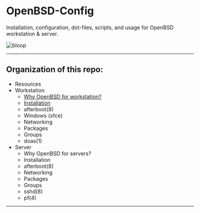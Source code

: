 # OpenBSD-Config
Installation, configuration, dot-files, scripts, and usage for OpenBSD workstation &amp; server.

![bloop](https://i.imgur.com/8CWZXuB.jpg)

_ _ _
##  Organization of this repo:
* Resources
* Workstation
  *  [Why OpenBSD for workstation?](/Workstation/Why/INDEX.md)
  *  [Installation](/Workstation/Installation/INSTALL.md)
  *  afterboot(8)
  *  Windows (xfce)
  *  Networking
  *  Packages
  *  Groups
  *  doas(1)
* Server
  *  Why OpenBSD for servers?
  *  Installation
  *  afterboot(8)
  *  Networking
  *  Packages
  *  Groups
  *  sshd(8)
  *  pf(4)
_ _ _
